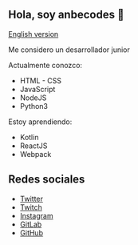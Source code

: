 ## Hola, soy anbecodes 👋️

[English version](https://gitlab.com/anbecodes/anbecodes/blob/master/README.md)

Me considero un desarrollador junior

Actualmente conozco:
- HTML - CSS
- JavaScript
- NodeJS
- Python3

Estoy aprendiendo: 
- Kotlin
- ReactJS
- Webpack

## Redes sociales
- [Twitter](https://twitter.com/anbecodes)
- [Twitch](https://twitch.tv/anbecodes)
- [Instagram](https://instagram.com/anbecodes)
- [GitLab](https://gitlab.com/anbecodes)
- [GitHub](https://github.com/anbecodes)